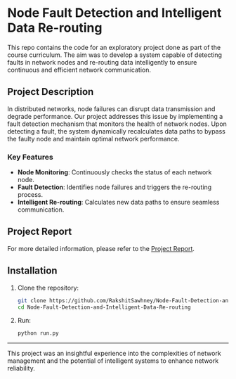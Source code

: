 # Node Fault Detection and Intelligent Data Re-routing

This repo contains the code for an exploratory project done as part of the course curriculum. The aim was to develop a system capable of detecting faults in network nodes and re-routing data intelligently to ensure continuous and efficient network communication.

## Project Description

In distributed networks, node failures can disrupt data transmission and degrade performance. Our project addresses this issue by implementing a fault detection mechanism that monitors the health of network nodes. Upon detecting a fault, the system dynamically recalculates data paths to bypass the faulty node and maintain optimal network performance.

### Key Features

- **Node Monitoring**: Continuously checks the status of each network node.
- **Fault Detection**: Identifies node failures and triggers the re-routing process.
- **Intelligent Re-routing**: Calculates new data paths to ensure seamless communication.

## Project Report

For more detailed information, please refer to the [Project Report](https://github.com/RakshitSawhney/Node-Fault-Detection-and-Intelligent-Data-Re-routing/blob/main/Project%20Report.pdf).

## Installation

1. Clone the repository:
   ```bash
   git clone https://github.com/RakshitSawhney/Node-Fault-Detection-and-Intelligent-Data-Re-routing.git
   cd Node-Fault-Detection-and-Intelligent-Data-Re-routing
   ```

2. Run:
   ```python
   python run.py
   ```

---

This project was an insightful experience into the complexities of network management and the potential of intelligent systems to enhance network reliability.
